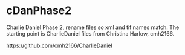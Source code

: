 # cDanPhase2
Charlie Daniel Phase 2, rename files so xml and tif names match.
The starting point is CharlieDaniel files from Christina Harlow, cmh2166.

https://github.com/cmh2166/CharlieDaniel
